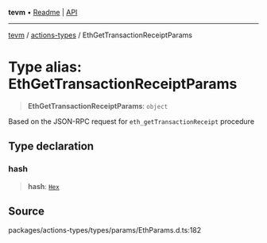 **tevm** • [Readme](../../README.md) \| [API](../../modules.md)

***

[tevm](../../README.md) / [actions-types](../README.md) / EthGetTransactionReceiptParams

# Type alias: EthGetTransactionReceiptParams

> **EthGetTransactionReceiptParams**: `object`

Based on the JSON-RPC request for `eth_getTransactionReceipt` procedure

## Type declaration

### hash

> **hash**: [`Hex`](Hex.md)

## Source

packages/actions-types/types/params/EthParams.d.ts:182
